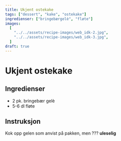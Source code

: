 ```yaml
---
title: Ukjent ostekake
tags: ["dessert", "kake", "ostekake"]
ingredienser: ["bringebærgelè", "fløte"]
images:
  [
    "../../assets/recipe-images/web_idk-2.jpg",
    "../../assets/recipe-images/web_idk-3.jpg",
  ]
draft: true
---
```


# Ukjent ostekake

## Ingredienser

- 2 pk. bringebær gelè
- 5-6 dl fløte

## Instruksjon

Kok opp gelen som anvist på pakken, men ??? **uleselig**
